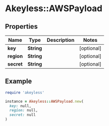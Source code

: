 # Akeyless::AWSPayload

## Properties

| Name | Type | Description | Notes |
| ---- | ---- | ----------- | ----- |
| **key** | **String** |  | [optional] |
| **region** | **String** |  | [optional] |
| **secret** | **String** |  | [optional] |

## Example

```ruby
require 'akeyless'

instance = Akeyless::AWSPayload.new(
  key: null,
  region: null,
  secret: null
)
```

